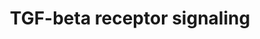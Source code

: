 ---
annotations:
- id: PW:0000329
  parent: signaling pathway
  type: Pathway Ontology
  value: transforming growth factor-beta superfamily mediated signaling pathway
authors:
- MaintBot
- Mkutmon
- Egonw
- Eweitz
- Khanspers
citedin: ''
communities: []
description: ''
last-edited: 2025-03-04
ndex: null
organisms:
- Bos taurus
redirect_from:
- /index.php/Pathway:WP1048
- /instance/WP1048
- /instance/WP1048_r137511
revision: r137511
schema-jsonld:
- '@context': https://schema.org/
  '@id': https://wikipathways.github.io/pathways/WP1048.html
  '@type': Dataset
  creator:
    '@type': Organization
    name: WikiPathways
  description: ''
  keywords:
  - BAMBI
  - BMP4
  - CREBBP
  - CTNNB1
  - ENG
  - EP300
  - FKBP1A
  - FOS
  - FOXH1
  - FST
  - HRAS
  - IFNG
  - INHBA
  - ITGB6
  - JAK1
  - JUN
  - LEF1
  - LEFTY1
  - LEFTY2
  - LIF
  - LTBP1
  - MAPK3
  - MAPK9
  - NFKB1
  - NOG
  - RUNX2
  - RUNX3
  - SERPINE1
  - SKI
  - SKIL
  - SMAD1
  - SMAD2
  - SMAD3
  - SMAD4
  - SMAD5
  - SMAD6
  - SMAD7
  - SMAD9
  - SPP1
  - STAT1
  - STAT3
  - TFE3
  - TGFB1
  - TGFBR1
  - TGFBR2
  - TGFBR3
  - TGIF1
  - THBS1
  - TNF
  - WNT1
  - ZEB2
  - ZFYVE9
  - ZNF423
  - bta-mir-302a
  license: CC0
  name: TGF-beta receptor signaling
seo: CreativeWork
title: TGF-beta receptor signaling
wpid: WP1048
---